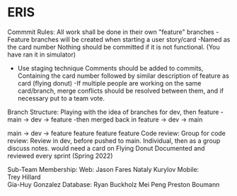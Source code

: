 # ERIS

Commmit Rules:
All work shall be done in their own "feature" branches
  -Feature branches will be created when starting a user story/card
  -Named as the card number
Nothing should be committed if it is not functional. (You have ran it in simulator)
  - Use staging technique
Comments should be added to commits, Containing the card number followed by similar description of feature as card (flying donut)
  -If multiple people are working on the same card/branch, merge conflicts should be resolved between them, and if necessary put to a team vote.

Branch Structure:
Playing with the idea of branches for dev, then feature
  -main -> dev -> feature
  -then merged back in feature -> dev -> main
  
  main ->
           dev ->
                 feature
                 feature
                 feature
                 feature
Code review:
  Group for code review: Review in dev, before pushed to main.
  Individual, then as a group discuss notes.
  would need a card on Flying Donut
  Documented and reviewed every sprint (Spring 2022)

Sub-Team Membership:
  Web:
    Jason Fares
    Nataly Kurylov
  Mobile:   
    Trey Hillard        
    Gia-Huy Gonzalez
  Database: 
    Ryan Buckholz
    Mei Peng
    Preston Boumann
